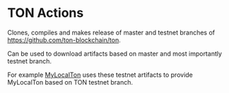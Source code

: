 # TON Actions

Clones, compiles and makes release of master and testnet branches of https://github.com/ton-blockchain/ton.

Can be used to download artifacts based on master and most importantly testnet branch. 

For example [MyLocalTon](https://github.com/neodix42/MyLocalTon) uses these testnet artifacts to provide MyLocalTon based on TON testnet branch.